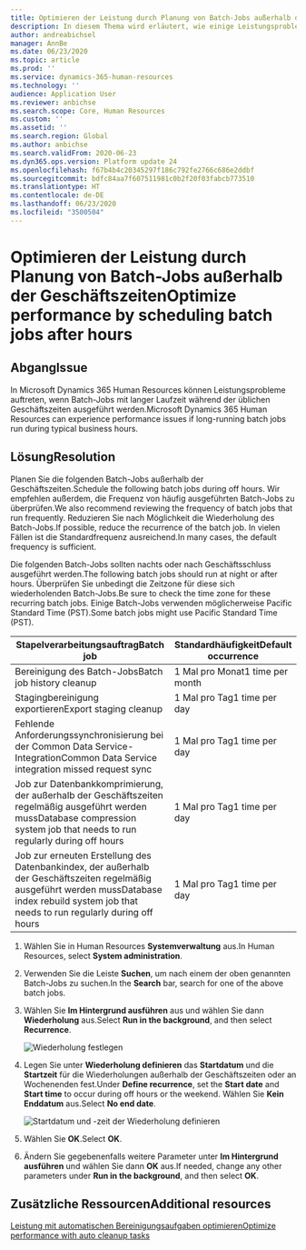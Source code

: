 ```yaml
---
title: Optimieren der Leistung durch Planung von Batch-Jobs außerhalb der Geschäftszeiten
description: In diesem Thema wird erläutert, wie einige Leistungsprobleme mit Microsoft Dynamics 365 Human Resources behoben werden, indem Sie Batch-Jobs mit langer Laufzeit außerhalb der Geschäftszeiten planen.
author: andreabichsel
manager: AnnBe
ms.date: 06/23/2020
ms.topic: article
ms.prod: ''
ms.service: dynamics-365-human-resources
ms.technology: ''
audience: Application User
ms.reviewer: anbichse
ms.search.scope: Core, Human Resources
ms.custom: ''
ms.assetid: ''
ms.search.region: Global
ms.author: anbichse
ms.search.validFrom: 2020-06-23
ms.dyn365.ops.version: Platform update 24
ms.openlocfilehash: f67b4b4c20345297f186c792fe2766c686e2ddbf
ms.sourcegitcommit: bdfc84aa7f607511981c0b2f20f03fabcb773510
ms.translationtype: HT
ms.contentlocale: de-DE
ms.lasthandoff: 06/23/2020
ms.locfileid: "3500504"
---
```

# <a name="optimize-performance-by-scheduling-batch-jobs-after-hours"></a><span data-ttu-id="cb523-103">Optimieren der Leistung durch Planung von Batch-Jobs außerhalb der Geschäftszeiten</span><span class="sxs-lookup"><span data-stu-id="cb523-103">Optimize performance by scheduling batch jobs after hours</span></span>

## <a name="issue"></a><span data-ttu-id="cb523-104">Abgang</span><span class="sxs-lookup"><span data-stu-id="cb523-104">Issue</span></span>

<span data-ttu-id="cb523-105">In Microsoft Dynamics 365 Human Resources können Leistungsprobleme auftreten, wenn Batch-Jobs mit langer Laufzeit während der üblichen Geschäftszeiten ausgeführt werden.</span><span class="sxs-lookup"><span data-stu-id="cb523-105">Microsoft Dynamics 365 Human Resources can experience performance issues if long-running batch jobs run during typical business hours.</span></span>

## <a name="resolution"></a><span data-ttu-id="cb523-106">Lösung</span><span class="sxs-lookup"><span data-stu-id="cb523-106">Resolution</span></span>

<span data-ttu-id="cb523-107">Planen Sie die folgenden Batch-Jobs außerhalb der Geschäftszeiten.</span><span class="sxs-lookup"><span data-stu-id="cb523-107">Schedule the following batch jobs during off hours.</span></span> <span data-ttu-id="cb523-108">Wir empfehlen außerdem, die Frequenz von häufig ausgeführten Batch-Jobs zu überprüfen.</span><span class="sxs-lookup"><span data-stu-id="cb523-108">We also recommend reviewing the frequency of batch jobs that run frequently.</span></span> <span data-ttu-id="cb523-109">Reduzieren Sie nach Möglichkeit die Wiederholung des Batch-Jobs.</span><span class="sxs-lookup"><span data-stu-id="cb523-109">If possible, reduce the recurrence of the batch job.</span></span> <span data-ttu-id="cb523-110">In vielen Fällen ist die Standardfrequenz ausreichend.</span><span class="sxs-lookup"><span data-stu-id="cb523-110">In many cases, the default frequency is sufficient.</span></span>

<span data-ttu-id="cb523-111">Die folgenden Batch-Jobs sollten nachts oder nach Geschäftsschluss ausgeführt werden.</span><span class="sxs-lookup"><span data-stu-id="cb523-111">The following batch jobs should run at night or after hours.</span></span> <span data-ttu-id="cb523-112">Überprüfen Sie unbedingt die Zeitzone für diese sich wiederholenden Batch-Jobs.</span><span class="sxs-lookup"><span data-stu-id="cb523-112">Be sure to check the time zone for these recurring batch jobs.</span></span> <span data-ttu-id="cb523-113">Einige Batch-Jobs verwenden möglicherweise Pacific Standard Time (PST).</span><span class="sxs-lookup"><span data-stu-id="cb523-113">Some batch jobs might use Pacific Standard Time (PST).</span></span>

| <span data-ttu-id="cb523-114">Stapelverarbeitungsauftrag</span><span class="sxs-lookup"><span data-stu-id="cb523-114">Batch job</span></span> | <span data-ttu-id="cb523-115">Standardhäufigkeit</span><span class="sxs-lookup"><span data-stu-id="cb523-115">Default occurrence</span></span> |
| --- | --- |
| <span data-ttu-id="cb523-116">Bereinigung des Batch-Jobs</span><span class="sxs-lookup"><span data-stu-id="cb523-116">Batch job history cleanup</span></span> | <span data-ttu-id="cb523-117">1 Mal pro Monat</span><span class="sxs-lookup"><span data-stu-id="cb523-117">1 time per month</span></span> |
| <span data-ttu-id="cb523-118">Stagingbereinigung exportieren</span><span class="sxs-lookup"><span data-stu-id="cb523-118">Export staging cleanup</span></span> | <span data-ttu-id="cb523-119">1 Mal pro Tag</span><span class="sxs-lookup"><span data-stu-id="cb523-119">1 time per day</span></span> |
| <span data-ttu-id="cb523-120">Fehlende Anforderungssynchronisierung bei der Common Data Service-Integration</span><span class="sxs-lookup"><span data-stu-id="cb523-120">Common Data Service integration missed request sync</span></span> | <span data-ttu-id="cb523-121">1 Mal pro Tag</span><span class="sxs-lookup"><span data-stu-id="cb523-121">1 time per day</span></span> |
| <span data-ttu-id="cb523-122">Job zur Datenbankkomprimierung, der außerhalb der Geschäftszeiten regelmäßig ausgeführt werden muss</span><span class="sxs-lookup"><span data-stu-id="cb523-122">Database compression system job that needs to run regularly during off hours</span></span> | <span data-ttu-id="cb523-123">1 Mal pro Tag</span><span class="sxs-lookup"><span data-stu-id="cb523-123">1 time per day</span></span> |
| <span data-ttu-id="cb523-124">Job zur erneuten Erstellung des Datenbankindex, der außerhalb der Geschäftszeiten regelmäßig ausgeführt werden muss</span><span class="sxs-lookup"><span data-stu-id="cb523-124">Database index rebuild system job that needs to run regularly during off hours</span></span> | <span data-ttu-id="cb523-125">1 Mal pro Tag</span><span class="sxs-lookup"><span data-stu-id="cb523-125">1 time per day</span></span> |

1. <span data-ttu-id="cb523-126">Wählen Sie in Human Resources **Systemverwaltung** aus.</span><span class="sxs-lookup"><span data-stu-id="cb523-126">In Human Resources, select **System administration**.</span></span>

2. <span data-ttu-id="cb523-127">Verwenden Sie die Leiste **Suchen**, um nach einem der oben genannten Batch-Jobs zu suchen.</span><span class="sxs-lookup"><span data-stu-id="cb523-127">In the **Search** bar, search for one of the above batch jobs.</span></span>

3. <span data-ttu-id="cb523-128">Wählen Sie **Im Hintergrund ausführen** aus und wählen Sie dann **Wiederholung** aus.</span><span class="sxs-lookup"><span data-stu-id="cb523-128">Select **Run in the background**, and then select **Recurrence**.</span></span>

   ![Wiederholung festlegen](media/talent-batch-history-cleanup-recurrence.png)

4. <span data-ttu-id="cb523-130">Legen Sie unter **Wiederholung definieren** das **Startdatum** und die **Startzeit** für die Wiederholungen außerhalb der Geschäftszeiten oder an Wochenenden fest.</span><span class="sxs-lookup"><span data-stu-id="cb523-130">Under **Define recurrence**, set the **Start date** and **Start time** to occur during off hours or the weekend.</span></span> <span data-ttu-id="cb523-131">Wählen Sie **Kein Enddatum** aus.</span><span class="sxs-lookup"><span data-stu-id="cb523-131">Select **No end date**.</span></span> 

   ![Startdatum und -zeit der Wiederholung definieren](media/talent-batch-history-cleanup-define-recurrence.png)

5. <span data-ttu-id="cb523-133">Wählen Sie **OK**.</span><span class="sxs-lookup"><span data-stu-id="cb523-133">Select **OK**.</span></span>

6. <span data-ttu-id="cb523-134">Ändern Sie gegebenenfalls weitere Parameter unter **Im Hintergrund ausführen** und wählen Sie dann **OK** aus.</span><span class="sxs-lookup"><span data-stu-id="cb523-134">If needed, change any other parameters under **Run in the background**, and then select **OK**.</span></span>

## <a name="additional-resources"></a><span data-ttu-id="cb523-135">Zusätzliche Ressourcen</span><span class="sxs-lookup"><span data-stu-id="cb523-135">Additional resources</span></span>

[<span data-ttu-id="cb523-136">Leistung mit automatischen Bereinigungsaufgaben optimieren</span><span class="sxs-lookup"><span data-stu-id="cb523-136">Optimize performance with auto cleanup tasks</span></span>](hr-admin-troubleshooting-batch-history.md)
